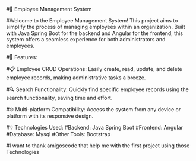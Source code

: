 #🚀 Employee Management System

#Welcome to the Employee Management System! This project aims to simplify the process of managing employees within an organization. Built with Java Spring Boot for the backend and Angular for the frontend, this system offers a seamless experience for both administrators and employees.

#🔧 Features:

#📋 Employee CRUD Operations: Easily create, read, update, and delete employee records, making administrative tasks a breeze.

#🔍 Search Functionality: Quickly find specific employee records using the search functionality, saving time and effort.

#🌐 Multi-platform Compatibility: Access the system from any device or platform with its responsive design.

#💡 Technologies Used:
#Backend: Java Spring Boot
#Frontend: Angular
#Database: Mysql
#Other Tools: Bootstrap

#I want to thank amigoscode that help me with the first project using those Technologies
